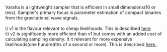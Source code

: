Varaha is a lightweight sampler that is efficient in small dimensions(10 or less). Sampler's primary focus is parameter estimation of compact binaries from the gravitational wave signals.<br/><br/>
i) v1 is the flavour relevant to cheap likelihoods. This is described [here](https://journals.aps.org/prd/abstract/10.1103/PhysRevD.108.023001)<br/>
ii) v2 is significantly more efficient than v1 but comes with an added cost of calculating sampling density. It it relevant for more expensive likelihoods(one hundredths of a second or more). This is described [here
](https://arxiv.org/abs/2405.16568).
